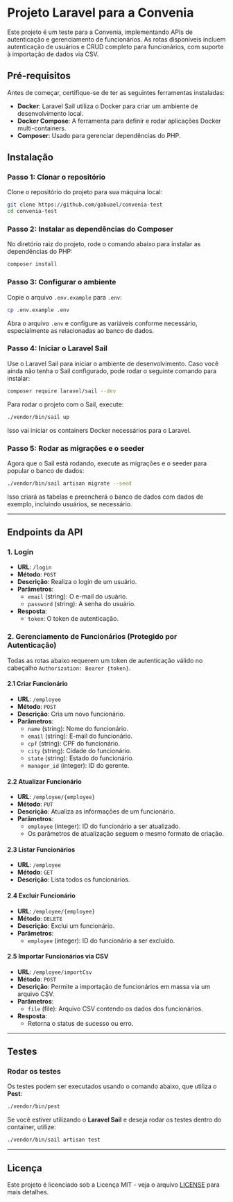 # Projeto Laravel para a Convenia

Este projeto é um teste para a Convenia, implementando APIs de autenticação e gerenciamento de funcionários. As rotas disponíveis incluem autenticação de usuários e CRUD completo para funcionários, com suporte à importação de dados via CSV.

## Pré-requisitos

Antes de começar, certifique-se de ter as seguintes ferramentas instaladas:

-   **Docker**: Laravel Sail utiliza o Docker para criar um ambiente de desenvolvimento local.
-   **Docker Compose**: A ferramenta para definir e rodar aplicações Docker multi-containers.
-   **Composer**: Usado para gerenciar dependências do PHP.

## Instalação

### Passo 1: Clonar o repositório

Clone o repositório do projeto para sua máquina local:

```bash
git clone https://github.com/gabuael/convenia-test
cd convenia-test
```

### Passo 2: Instalar as dependências do Composer

No diretório raiz do projeto, rode o comando abaixo para instalar as dependências do PHP:

```bash
composer install
```

### Passo 3: Configurar o ambiente

Copie o arquivo `.env.example` para `.env`:

```bash
cp .env.example .env
```

Abra o arquivo `.env` e configure as variáveis conforme necessário, especialmente as relacionadas ao banco de dados.

### Passo 4: Iniciar o Laravel Sail

Use o Laravel Sail para iniciar o ambiente de desenvolvimento. Caso você ainda não tenha o Sail configurado, pode rodar o seguinte comando para instalar:

```bash
composer require laravel/sail --dev
```

Para rodar o projeto com o Sail, execute:

```bash
./vendor/bin/sail up
```

Isso vai iniciar os containers Docker necessários para o Laravel.

### Passo 5: Rodar as migrações e o seeder

Agora que o Sail está rodando, execute as migrações e o seeder para popular o banco de dados:

```bash
./vendor/bin/sail artisan migrate --seed
```

Isso criará as tabelas e preencherá o banco de dados com dados de exemplo, incluindo usuários, se necessário.

---

## Endpoints da API

### 1. **Login**

-   **URL**: `/login`
-   **Método**: `POST`
-   **Descrição**: Realiza o login de um usuário.
-   **Parâmetros**:
    -   `email` (string): O e-mail do usuário.
    -   `password` (string): A senha do usuário.
-   **Resposta**:
    -   `token`: O token de autenticação.

### 2. **Gerenciamento de Funcionários (Protegido por Autenticação)**

Todas as rotas abaixo requerem um token de autenticação válido no cabeçalho `Authorization: Bearer {token}`.

#### 2.1 **Criar Funcionário**

-   **URL**: `/employee`
-   **Método**: `POST`
-   **Descrição**: Cria um novo funcionário.
-   **Parâmetros**:
    -   `name` (string): Nome do funcionário.
    -   `email` (string): E-mail do funcionário.
    -   `cpf` (string): CPF do funcionário.
    -   `city` (string): Cidade do funcionário.
    -   `state` (string): Estado do funcionário.
    -   `manager_id` (integer): ID do gerente.

#### 2.2 **Atualizar Funcionário**

-   **URL**: `/employee/{employee}`
-   **Método**: `PUT`
-   **Descrição**: Atualiza as informações de um funcionário.
-   **Parâmetros**:
    -   `employee` (integer): ID do funcionário a ser atualizado.
    -   Os parâmetros de atualização seguem o mesmo formato de criação.

#### 2.3 **Listar Funcionários**

-   **URL**: `/employee`
-   **Método**: `GET`
-   **Descrição**: Lista todos os funcionários.

#### 2.4 **Excluir Funcionário**

-   **URL**: `/employee/{employee}`
-   **Método**: `DELETE`
-   **Descrição**: Exclui um funcionário.
-   **Parâmetros**:
    -   `employee` (integer): ID do funcionário a ser excluído.

#### 2.5 **Importar Funcionários via CSV**

-   **URL**: `/employee/importCsv`
-   **Método**: `POST`
-   **Descrição**: Permite a importação de funcionários em massa via um arquivo CSV.
-   **Parâmetros**:
    -   `file` (file): Arquivo CSV contendo os dados dos funcionários.
-   **Resposta**:
    -   Retorna o status de sucesso ou erro.

---

## Testes

### Rodar os testes

Os testes podem ser executados usando o comando abaixo, que utiliza o **Pest**:

```bash
./vendor/bin/pest
```

Se você estiver utilizando o **Laravel Sail** e deseja rodar os testes dentro do container, utilize:

```bash
./vendor/bin/sail artisan test
```

---

## Licença

Este projeto é licenciado sob a Licença MIT - veja o arquivo [LICENSE](LICENSE) para mais detalhes.
